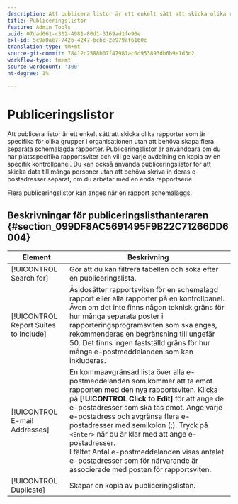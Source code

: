 ```yaml
---
description: Att publicera listor är ett enkelt sätt att skicka olika rapporter som är specifika för olika grupper i organisationen utan att behöva skapa flera separata schemalagda rapporter. Publiceringslistor är användbara om du har platsspecifika rapportsviter och vill ge varje avdelning en kopia av en specifik kontrollpanel. Du kan också använda publiceringslistor för att skicka data till många personer utan att behöva skriva in deras e-postadresser separat, om du arbetar med en enda rapportserie.
title: Publiceringslistor
feature: Admin Tools
uuid: 07dad661-c302-4981-80d1-3169ad1fe90e
exl-id: 5c9a0ae7-742b-4247-bcbc-2e979af6160c
translation-type: tm+mt
source-git-commit: 78412c2588b07f47981ac0d953893db6b9e1d3c2
workflow-type: tm+mt
source-wordcount: '300'
ht-degree: 1%

---
```


# Publiceringslistor

Att publicera listor är ett enkelt sätt att skicka olika rapporter som är specifika för olika grupper i organisationen utan att behöva skapa flera separata schemalagda rapporter. Publiceringslistor är användbara om du har platsspecifika rapportsviter och vill ge varje avdelning en kopia av en specifik kontrollpanel. Du kan också använda publiceringslistor för att skicka data till många personer utan att behöva skriva in deras e-postadresser separat, om du arbetar med en enda rapportserie.

Flera publiceringslistor kan anges när en rapport schemaläggs.

## Beskrivningar för publiceringslisthanteraren {#section_099DF8AC5691495F9B22C71266DD6004}

| Element | Beskrivning |
|--- |--- |
| [!UICONTROL Search for] | Gör att du kan filtrera tabellen och söka efter en publiceringslista. |
| [!UICONTROL Report Suites to Include] | Åsidosätter rapportsviten för en schemalagd rapport eller alla rapporter på en kontrollpanel. Även om det inte finns någon teknisk gräns för hur många separata poster i rapporteringsprogramsviten som ska anges, rekommenderas en begränsning till ungefär 50. Det finns ingen fastställd gräns för hur många e-postmeddelanden som kan inkluderas. |
| [!UICONTROL E-mail Addresses] | En kommaavgränsad lista över alla e-postmeddelanden som kommer att ta emot rapporten med den nya rapportsviten.  Klicka på **[!UICONTROL Click to Edit]** för att ange de e-postadresser som ska tas emot. Ange varje e-postadress och avgränsa flera e-postadresser med semikolon (;). Tryck på `<Enter>` när du är klar med att ange e-postadresser. <br>I fältet Antal e-postmeddelanden visas antalet e-postadresser som för närvarande är associerade med posten för rapportsviten. |
| [!UICONTROL Duplicate] | Skapar en kopia av publiceringslistan. |

